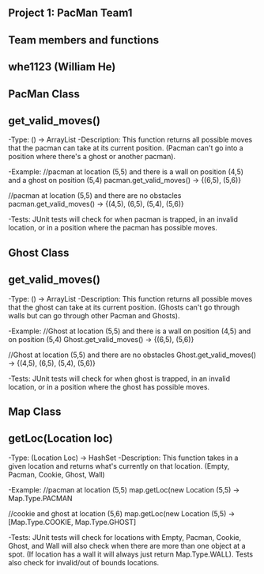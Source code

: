 Project 1: PacMan Team1
-------------------------------
Team members and functions
-------------------------------
whe1123 (William He)
-------------------------------
PacMan Class
-------------------------------
get_valid_moves() 
-------------------------------
  -Type: () -> ArrayList<Location>
  -Description: This function returns all possible moves that 
  the pacman can take at its current position.
  (Pacman can't go into a position where there's a ghost
   or another pacman).

  -Example: 
  //pacman at location (5,5) and there is a wall on position (4,5) and a ghost
  on position (5,4)
  pacman.get_valid_moves() -> {(6,5), (5,6)}

  //pacman at location (5,5) and there are no obstacles
  pacman.get_valid_moves() -> {(4,5), (6,5), (5,4), (5,6)}
  
  -Tests:
  JUnit tests will check for when pacman is trapped, in an invalid location,
  or in a position where the pacman has possible moves.

Ghost Class
------------------------------- 
get_valid_moves()
-------------------------------
  -Type: () -> ArrayList<Location>
  -Description: This function returns all possible moves that 
  the ghost can take at its current position.
  (Ghosts can't go through walls but can go through
   other Pacman and Ghosts).

  -Example: 
  //Ghost at location (5,5) and there is a wall on position (4,5) and on position (5,4)
  Ghost.get_valid_moves() -> {(6,5), (5,6)}

  //Ghost at location (5,5) and there are no obstacles
  Ghost.get_valid_moves() -> {(4,5), (6,5), (5,4), (5,6)}
  
  -Tests:
  JUnit tests will check for when ghost is trapped, in an invalid location,
  or in a position where the ghost has possible moves.

  
Map Class
-------------------------------  
getLoc(Location loc)
-------------------------------
  -Type: (Location Loc) -> HashSet<Type>
  -Description: This function takes in a given location
   and returns what's currently on that location. 
  (Empty, Pacman, Cookie, Ghost, Wall)

  -Example: 
  //pacman at location (5,5)
  map.getLoc(new Location (5,5) -> Map.Type.PACMAN

  //cookie and ghost at location (5,6)
  map.getLoc(new Location (5,5) -> [Map.Type.COOKIE, Map.Type.GHOST]

  -Tests:
  JUnit tests will check for locations with 
  Empty, Pacman, Cookie, Ghost, and Wall
  will also check when there are more than one object
  at a spot. (If location has a wall it will always just return
  Map.Type.WALL). Tests also check for invalid/out of bounds locations.

